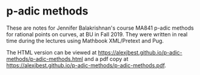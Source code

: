 # p-adic methods
These are notes for Jennifer Balakrishnan's course MA841 p-adic methods for rational points on curves, at BU in Fall 2019.
They were written in real time during the lectures using Mathbook XML/Pretext and Pug.

The HTML version can be viewed at <https://alexjbest.github.io/p-adic-methods/p-adic-methods.html> and a pdf copy at <https://alexjbest.github.io/p-adic-methods/p-adic-methods.pdf>.
